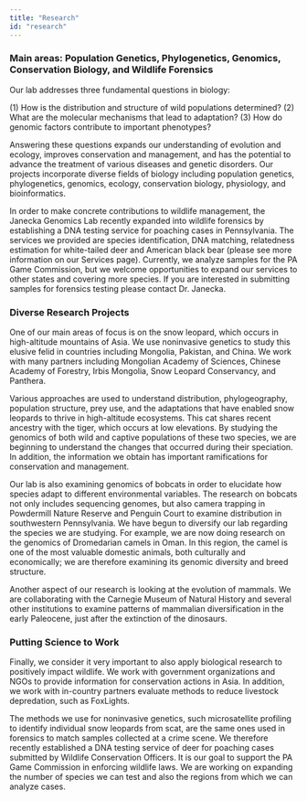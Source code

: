 ```yaml
---
title: "Research"
id: "research"
---
```

### Main areas: Population Genetics, Phylogenetics, Genomics, Conservation Biology, and Wildlife Forensics

Our lab addresses three fundamental questions in biology: 

(1) How is the distribution and structure of wild populations determined? 
(2) What are the molecular mechanisms that lead to adaptation? 
(3) How do genomic factors contribute to important phenotypes? 

Answering these questions expands our understanding of evolution and ecology, improves conservation and management, and has the potential to advance the treatment of various diseases and genetic disorders. Our projects incorporate diverse fields of biology including population genetics, phylogenetics, genomics, ecology, conservation biology, physiology, and bioinformatics. 

In order to make concrete contributions to wildlife management, the Janecka Genomics Lab recently expanded into wildlife forensics by establishing a DNA testing service for poaching cases in Pennsylvania. The services we provided are species identification, DNA matching, relatedness estimation for white-tailed deer and American black bear (please see more information on our Services page). Currently, we analyze samples for the PA Game Commission, but we welcome opportunities to expand our services to other states and covering more species. If you are interested in submitting samples for forensics testing please contact Dr. Janecka.

### Diverse Research Projects 

One of our main areas of focus is on the snow leopard, which occurs in high-altitude mountains of Asia. We use noninvasive genetics to study this elusive felid in countries including Mongolia, Pakistan, and China. We work with many partners including Mongolian Academy of Sciences, Chinese Academy of Forestry, Irbis Mongolia, Snow Leopard Conservancy, and Panthera.

Various approaches are used to understand distribution, phylogeography, population structure, prey use, and the adaptations that have enabled snow leopards to thrive in high-altitude ecosystems. This cat shares recent ancestry with the tiger, which occurs at low elevations. By studying the genomics of both wild and captive populations of these two species, we are beginning to understand the changes that occurred during their speciation. In addition, the information we obtain has important ramifications for conservation and management. 

Our lab is also examining genomics of bobcats in order to elucidate how species adapt to different environmental variables. The research on bobcats not only includes sequencing genomes, but also camera trapping in Powdermill Nature Reserve and Penguin Court to examine distribution in southwestern Pennsylvania. We have begun to diversify our lab regarding the species we are studying. For example, we are now doing research on the genomics of Dromedarian camels in Oman. In this region, the camel is one of the most valuable domestic animals, both culturally and economically; we are therefore examining its genomic diversity and breed structure.

Another aspect of our research is looking at the evolution of mammals. We are collaborating with the Carnegie Museum of Natural History and several other institutions to examine patterns of mammalian diversification in the early Paleocene, just after the extinction of the dinosaurs. 

### Putting Science to Work

Finally, we consider it very important to also apply biological research to positively impact wildlife. We work with government organizations and NGOs to provide information for conservation actions in Asia. In addition, we work with in-country partners evaluate methods to reduce livestock depredation, such as FoxLights.

The methods we use for noninvasive genetics, such microsatellite profiling to identify individual snow leopards from scat, are the same ones used in forensics to match samples collected at a crime scene. We therefore recently established a DNA testing service of deer for poaching cases submitted by Wildlife Conservation Officers. It is our goal to support the PA Game Commission in enforcing wildlife laws. We are working on expanding the number of species we can test and also the regions from which we can analyze cases.
